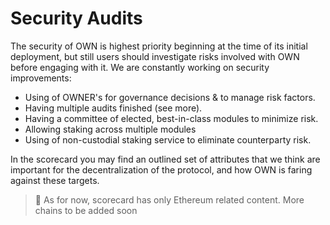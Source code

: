 # Security Audits

The security of OWN is highest priority beginning at the time of its initial deployment, but still users should investigate risks involved with OWN before engaging with it. We are constantly working on security improvements:

* Using of OWNER's for governance decisions & to manage risk factors.
* Having multiple audits finished (see more).
* Having a committee of elected, best-in-class modules to minimize risk.
* Allowing staking across multiple modules&#x20;
* Using of non-custodial staking service to eliminate counterparty risk.

In the scorecard you may find an outlined set of attributes that we think are important for the decentralization of the protocol, and how OWN is faring against these targets.

> 📝 As for now, scorecard has only Ethereum related content. More chains to be added soon
